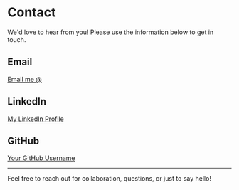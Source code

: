 # Contact

We'd love to hear from you! Please use the information below to get in touch.

## Email

[Email me @](mailto:vidhyadivkarn@gmail.com)

## LinkedIn

[My LinkedIn Profile](https://www.linkedin.com/in/vidhya-divakar)

## GitHub

[Your GitHub Username](https://github.com/vidhyadivakar)

---

Feel free to reach out for collaboration, questions, or just to say hello!
